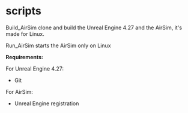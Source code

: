# scripts

Build_AirSim clone and build the Unreal Engine 4.27 and the AirSim, it's made for Linux.

Run_AirSim starts the AirSim only on Linux

**Requirements:**

For Unreal Engine 4.27:
- Git

For AirSim:
- Unreal Engine registration

